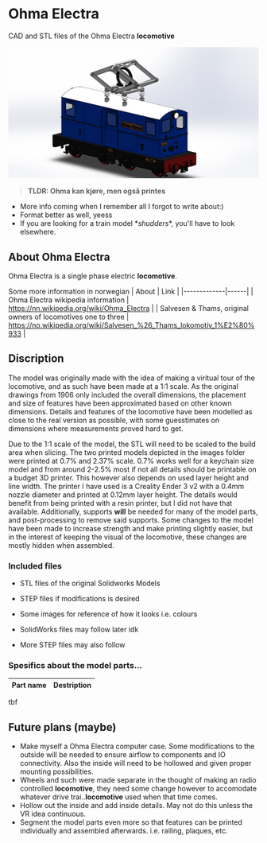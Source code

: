 # Ohma Electra
CAD and STL files of the Ohma Electra **locomotive**

![Ohma Electra](https://github.com/alejontnu/ohma-electra/blob/main/images/PrettyOhma.JPG?raw=true)

> **TLDR: Ohma kan kjøre, men også printes**

- More info coming when I remember all I forgot to write about:) 
- Format better as well, yeess
- If you are looking for a train model \*_shudders_\*, you'll have to look elsewhere. 

## About Ohma Electra
Ohma Electra is a single phase electric **locomotive**.

Some more information in norwegian
| About | Link |
|-------------|------|
| Ohma Electra wikipedia information | https://nn.wikipedia.org/wiki/Ohma_Electra |
| Salvesen & Thams, original owners of locomotives one to three | https://no.wikipedia.org/wiki/Salvesen_%26_Thams_lokomotiv_1%E2%80%933 |


## Discription
The model was originally made with the idea of making a viritual tour of the locomotive, and as such have been made at a 1:1 scale. As the original drawings from 1906 only included the overall dimensions, the placement and size of features have been approximated based on other known dimensions. Details and features of the locomotive have been modelled as close to the real version as possible, with some guesstimates on dimensions where measurements proved hard to get. 

Due to the 1:1 scale of the model, the STL will need to be scaled to the build area when slicing. The two printed models depicted in the images folder were printed at 0.7% and 2.37% scale. 0.7% works well for a keychain size model and from around 2-2.5% most if not all details should be printable on a budget 3D printer. This however also depends on used layer height and line width. The printer I have used is a Creality Ender 3 v2 with a 0.4mm nozzle diameter and printed at 0.12mm layer height. The details would benefit from being printed with a resin printer, but I did not have that available. Additionally, supports **will** be needed for many of the model parts, and post-processing to remove said supports. Some changes to the model have been made to increase strength and make printing slightly easier, but in the interest of keeping the visual of the locomotive, these changes are mostly hidden when assembled.

### Included files
- STL files of the original Solidworks Models
- STEP files if modifications is desired
- Some images for reference of how it looks i.e. colours


- SolidWorks files may follow later idk
- More STEP files may also follow

### Spesifics about the model parts...
| Part name | Destription |
|-----------|-------------|
tbf

## Future plans (maybe)
- Make myself a Ohma Electra computer case. Some modifications to the outside will be needed to ensure airflow to components and IO connectivity. Also the inside will need to be hollowed and given proper mounting possibilities.
- Wheels and such were made separate in the thought of making an radio controlled **locomotive**, they need some change however to accomodate whatever drive trai..**locomotive** used when that time comes.
- Hollow out the inside and add inside details. May not do this unless the VR idea continuous.
- Segment the model parts even more so that features can be printed individually and assembled afterwards. i.e. railing, plaques, etc.

